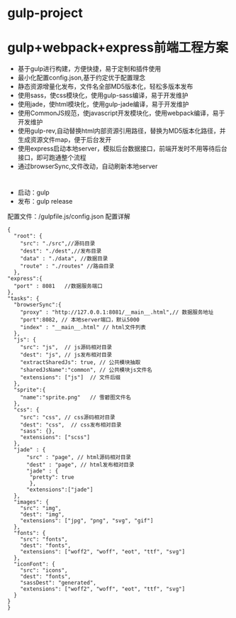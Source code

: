 # gulp-project
gulp+webpack+express前端工程方案
================================


*  基于gulp进行构建，方便快捷，易于定制和插件使用
*  最小化配置config.json,基于约定优于配置理念
*  静态资源增量化发布，文件名全部MD5版本化，轻松多版本发布
*  使用sass，使css模块化，使用gulp-sass编译，易于开发维护
*  使用jade，使html模块化，使用gulp-jade编译，易于开发维护
*  使用CommonJS规范，使javascript开发模块化，使用webpack编译，易于开发维护
*  使用gulp-rev,自动替换html内部资源引用路径，替换为MD5版本化路径，并生成资源文件map，便于后台发开
*  使用express启动本地server，模拟后台数据接口，前端开发时不用等待后台接口，即可跑通整个流程
*  通过browserSync,文件改动，自动刷新本地server


#
* 启动：gulp
* 发布：gulp release

配置文件：/gulpfile.js/config.json
配置详解

    {
      "root": {
        "src": "./src",//源码目录
        "dest": "./dest",//发布目录
        "data" : "./data", //数据目录
        "route" : "./routes" //路由目录
      },
    "express":{
      "port" : 8081   //数据服务端口
    },
    "tasks": {
      "browserSync":{
        "proxy" : "http://127.0.0.1:8081/__main__.html",// 数据服务地址
        "port":8082, // 本地server端口，默认5000
        "index" : "__main__.html" // html文件列表
      },
      "js": {
        "src": "js",  // js源码相对目录
        "dest": "js", // js发布相对目录
        "extractSharedJs": true, // 公共模块抽取
        "sharedJsName":"common", // 公共模块js文件名
        "extensions": ["js"]  // 文件后缀
      },
      "sprite":{
        "name":"sprite.png"   // 雪碧图文件名
      },
      "css": {
        "src": "css", // css源码相对目录
        "dest": "css",  // css发布相对目录
        "sass": {},
        "extensions": ["scss"]
      },
      "jade" : {
          "src" : "page", // html源码相对目录
          "dest" : "page", // html发布相对目录
          "jade" : {
           "pretty": true
           },
          "extensions":["jade"]
      },
      "images": {
        "src": "img",
        "dest": "img",
        "extensions": ["jpg", "png", "svg", "gif"]
      },
      "fonts": {
        "src": "fonts",
        "dest": "fonts",
        "extensions": ["woff2", "woff", "eot", "ttf", "svg"]
      },
      "iconFont": {
        "src": "icons",
        "dest": "fonts",
        "sassDest": "generated",
        "extensions": ["woff2", "woff", "eot", "ttf", "svg"]
      }
    }
    }
